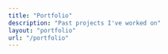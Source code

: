 ```yaml
---
title: "Portfolio"
description: "Past projects I've worked on"
layout: "portfolio"
url: "/portfolio"
---
```

